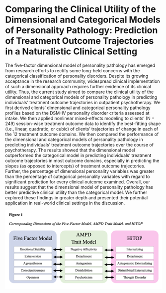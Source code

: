 # Comparing the Clinical Utility of the Dimensional and Categorical Models of Personality Pathology: Prediction of Treatment Outcome Trajectories in a Naturalistic Clinical Setting

The five-factor dimensional model of personality pathology has emerged from research efforts to
rectify some long-held concerns with the categorical classification of personality disorders. Despite its growing acceptance in the research community, widespread clinical implementation of such a dimensional approach requires further evidence of its clinical utility. Thus, the current study aimed to compare the clinical utility of the dimensional and categorical models of personality pathology in predicting individuals’ treatment outcome trajectories in outpatient psychotherapy. We first derived clients’ dimensional and categorical personality pathology profiles based on the DSM-IV personality disorder criteria assessed at intake. We then applied nonlinear mixed-effects modeling to clients’ (N = 249) session-wise treatment outcome data to identify the best-fitting shape (i.e., linear, quadratic, or cubic) of clients’ trajectories of change in each of the 12 treatment outcome domains. We then compared the performance of the dimensional and categorical models of personality pathology in predicting individuals’ treatment outcome trajectories over the course of psychotherapy. The results showed that the dimensional model outperformed the categorical model in predicting individuals’ treatment outcome trajectories in most outcome domains, especially in predicting the slopes (as opposed to intercepts) of treatment outcome trajectories. Further, the percentage of dimensional personality variables was greater than the percentage of categorical personality variables with regard to significant prediction for every clinical outcome examined. Overall, our results suggest that the dimensional model of personality pathology has better predictive clinical utility than the categorical model. We further explored these findings in greater depth and presented their potential application in real-world clinical settings in the discussion.

![Fig1](/Pics/Figure1.png)
